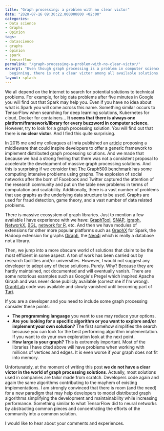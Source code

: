 ```yaml
---
title: "Graph processing: a problem with no clear victor"
date: "2020-07-16 09:30:22.000000000 +02:00"
categories:
- Data science
- Graphs
- Opinion
tags:
- datascience
- graphs
- opinion
- spark
- tensorflow
permalink: "/graph-processing-a-problem-with-no-clear-victor/"
excerpt: "Even though graph processing is a problem in computer science since its very
  beginning, there is not a clear victor among all available solutions. Why?"
layout: splash
---
```

We all depend on the Internet to search for potential solutions to technical problems. For example, for big data problems after five minutes in Google you will find out that Spark may help you. Even if you have no idea about what is Spark you will come across this name. Something similar occurs to TensorFlow when searching for deep learning solutions,  Kubernetes for cloud, Docker for containers... **It seems that there is always one platform/framework/library for every buzzword in computer science**. However, try to look for a graph processing solution. You will find out that there is **no clear victor**. And I find this quite surprising.

In 2015 me and my colleagues at Inria published an [article](https://hal.inria.fr/hal-01111459/document) proposing a middleware that could inspire developers to offer a generic framework to implement distributed graph processing solutions. And we made that because we had a strong feeling that there was not a consistent proposal to accelerate the development of massive graph processing solutions. And this is surprising if we consider that [The Graph500 benchmark](graph500.org) has some computing intensive problems using graphs. The explosion of social networks after the born of Facebook and Twitter captured the attention of the research community and put on the table new problems in terms of computation and scalability. Additionally, there is a vast number of problems that use graphs as the underlying data structure to be used. Graphs are used for fraud detection, game theory, and a vast number of data related problems.

There is massive ecosystem of graph libraries. Just to mention a few available I have experience with we have:   [GraphTool](https://graph-tool.skewed.de/), [SNAP](https://snap.stanford.edu/snap/),  [igraph](https://igraph.org/), [NetworkX](https://networkx.github.io/), [BGL](https://www.boost.org/doc/libs/1_66_0/libs/graph/doc/), [network for R](https://cran.r-project.org/web/packages/network/network.pdf), etc. And then we have modules of extensions for other more popular platforms such as [GraphX](http://spark.apache.org/graphx/) for Spark, the Hadoop extension for graphs [Giraph](https://giraph.apache.org/), the [Neo4j](https://neo4j.com/) which is really a database not a library.

Then, we jump into a more obscure world of solutions that claim to be the most efficient in some aspect. A ton of work has been carried out by research facilities and/or universities. However, I would not suggest any developer to adopt any of these solutions. Purely. Why? Because they are hardly maintained, not documented and will eventually vanish. There are some notorious examples such as Google's Pregel which inspired Apache Giraph and was never done publicly available (correct me if I'm wrong). [GraphLab](https://arxiv.org/abs/1204.6078) code was available and slowly vanished until becoming part of [Turi](turi.com).

If you are a developer and you need to include some graph processing consider these points:
- **The programming language** you want to use may reduce your options.
- **Are you looking for a specific algorithm or you want to explore and/or implement your own solution?** The first somehow simplifies the search because you can look for the best performing algorithm implementation. If you want to do your own exploration look at the next point.
- **How large is your graph?** This is extremely important. Most of the libraries I have cited above will have problems when working with millions of vertices and edges. It is even worse if your graph does not fit into memory.

Unfortunately, at the moment of writing this post **we do not have a clear victor in the world of graph processing solutions**. Actually, most solutions used in companies are tailor made from scratch. Developers code again and again the same algorithms contributing to the mayhem of existing implementations. I am strongly convinced that there is room (and the need) for a new paradigm that may help developers to model distributed graph algorithms simplifying the development and maintainability while increasing performance. Something similar to what TensorFlow did to neural networks by abstracting common pieces and concentrating the efforts of the community into a common solution.

I would like to hear about your comments and experiences.